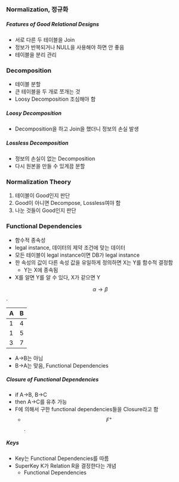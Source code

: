 ### Normalization, 정규화

##### Features of Good Relational Designs

- 서로 다른 두 테이블을 Join
- 정보가 반복되거나 NULL을 사용해야 하면 안 좋음
- 테이블을 분리 관리

### Decomposition

- 테이블 분할
- 큰 테이블을 두 개로 쪼개는 것
- Loosy Decomposition 조심해야 함

##### Loosy Decomposition

- Decomposition을 하고 Join을 했더니 정보의 손실 발생

##### Lossless Decomposition

- 정보의 손실이 없는 Decomposition
- 다시 원본을 만들 수 있게끔 분할

### Normalization Theory

1. 테이블이 Good인지 판단
2. Good이 아니면 Decompose, Lossless여야 함
3. 나눈 것들이 Good인지 판단

### Functional Dependencies

- 함수적 종속성
- legal instance, 데이터의 제약 조건에 맞는 데이터
- 모든 테이블이 legal instance이면 DB가 legal instance
- 한 속성의 값이 다른 속성 값을 유일하게 정의하면 X는 Y를 함수적 결정함
  - Y는 X에 종속됨
- X를 알면 Y를 알 수 있다, X가 같으면 Y

$$\alpha \rightarrow \beta$$.

| A   | B   |
| --- | --- |
| 1   | 4   |
| 1   | 5   |
| 3   | 7   |

- A->B는 아님
- B->A는 맞음, Functional Dependencies

##### Closure of Functional Dependencies

- if A->B, B->C
- then A->C를 유추 가능
- F에 의해서 구한 functional dependencies들을 Closure라고 함
  - $$F^+$$.

##### Keys

- Key는 Functional Dependencies를 따름
- SuperKey K가 Relation R을 결정한다는 개념
  - Functional Dependencies
